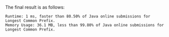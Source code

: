 The final result is as follows:

```
Runtime: 1 ms, faster than 80.50% of Java online submissions for Longest Common Prefix.
Memory Usage: 36.1 MB, less than 99.80% of Java online submissions for Longest Common Prefix.
```
